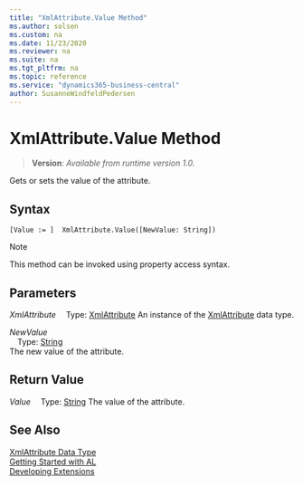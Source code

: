 ```yaml
---
title: "XmlAttribute.Value Method"
ms.author: solsen
ms.custom: na
ms.date: 11/23/2020
ms.reviewer: na
ms.suite: na
ms.tgt_pltfrm: na
ms.topic: reference
ms.service: "dynamics365-business-central"
author: SusanneWindfeldPedersen
---
```

[//]: # (START>DO_NOT_EDIT)
[//]: # (IMPORTANT:Do not edit any of the content between here and the END>DO_NOT_EDIT.)
[//]: # (Any modifications should be made in the .xml files in the ModernDev repo.)
# XmlAttribute.Value Method
> **Version**: _Available from runtime version 1.0._

Gets or sets the value of the attribute.


## Syntax
```
[Value := ]  XmlAttribute.Value([NewValue: String])
```
> [!NOTE]
> This method can be invoked using property access syntax.
## Parameters
*XmlAttribute*
&emsp;Type: [XmlAttribute](xmlattribute-data-type.md)
An instance of the [XmlAttribute](xmlattribute-data-type.md) data type.

*NewValue*  
&emsp;Type: [String](../string/string-data-type.md)  
The new value of the attribute.  


## Return Value
*Value*
&emsp;Type: [String](../string/string-data-type.md)
The value of the attribute.


[//]: # (IMPORTANT: END>DO_NOT_EDIT)
## See Also
[XmlAttribute Data Type](xmlattribute-data-type.md)  
[Getting Started with AL](../../devenv-get-started.md)  
[Developing Extensions](../../devenv-dev-overview.md)